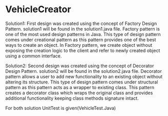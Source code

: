 # VehicleCreator

Solution1: First design was created using the concept of Factory Design Pattern. solution1 will be found in the solution1.java file.
Factory pattern is one of the most used design patterns in Java. This type of design pattern comes under creational pattern as this pattern provides one of the best ways to create an object.
In Factory pattern, we create object without exposing the creation logic to the client and refer to newly created object using a common interface. 



Solution2: Second design was created using the concept of Decorator Design Pattern. solution2 will be found in the solution2.java file.
Decorator pattern allows a user to add new functionality to an existing object without altering its structure. This type of design pattern comes under structural pattern as this pattern acts as a wrapper to existing class.
This pattern creates a decorator class which wraps the original class and provides additional functionality keeping class methods signature intact.

For both solution UnitTest is given(VehicleTest.Java)
